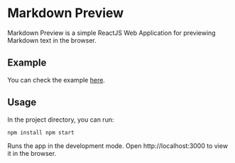 # Markdown Preview

Markdown Preview is a simple ReactJS Web Application for previewing Markdown text in the browser.

## Example

You can check the example [here](https://dzenglyuk-markdown-preview.netlify.app/).

## Usage

In the project directory, you can run:

``
npm install
npm start
``

Runs the app in the development mode.
Open http://localhost:3000 to view it in the browser.